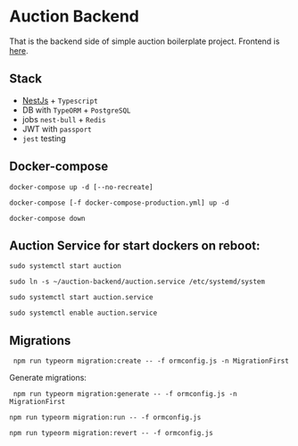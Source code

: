 # Auction Backend

That is the backend side of simple auction boilerplate project. Frontend is [here](https://github.com/ti-tar/auction-frontend).

## Stack

- [NestJs](https://nestjs.com/) + `Typescript`
- DB with `TypeORM` + `PostgreSQL`
- jobs `nest-bull` + `Redis`
- JWT with `passport`
- `jest` testing


## Docker-compose

``` docker-compose up -d [--no-recreate] ```

``` docker-compose [-f docker-compose-production.yml] up -d ```

``` docker-compose down ```

## Auction Service for start dockers on reboot:

``` sudo systemctl start auction ```

``` sudo ln -s ~/auction-backend/auction.service /etc/systemd/system ```

``` sudo systemctl start auction.service ```

``` sudo systemctl enable auction.service ```


## Migrations

``` npm run typeorm migration:create -- -f ormconfig.js -n MigrationFirst```

Generate migrations:

``` npm run typeorm migration:generate -- -f ormconfig.js -n MigrationFirst```

``` npm run typeorm migration:run -- -f ormconfig.js ```

``` npm run typeorm migration:revert -- -f ormconfig.js ```

